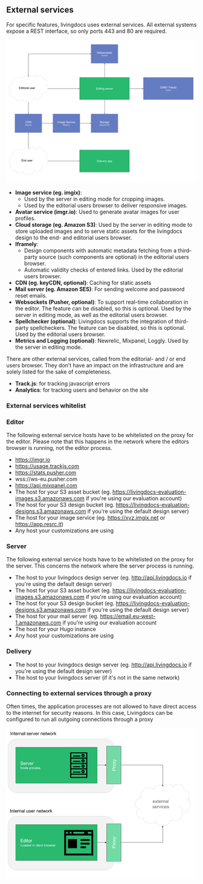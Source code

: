 ## External services
For specific features, livingdocs uses external services. All external systems expose a REST interface, so only ports 443 and 80 are required.

![API Link](./architecture-external-services.png)

- **Image service (eg. imgix)**: 
  - Used by the server in editing mode for cropping images.
  - Used by the editorial users browser to deliver responsive images.
- **Avatar service (imgr.io)**: Used to generate avatar images for user profiles.  
- **Cloud storage (eg. Amazon S3)**: Used by the server in editing mode to store uploaded images and to serve static assets for the livingdocs design to the end- and editorial users browser.
- **Iframely**:
  - Design components with automatic metadata fetching from a third-party source (such components are optional) in the editorial users browser.
  - Automatic validity checks of entered links. Used by the editorial users browser.
- **CDN (eg. keyCDN, optional)**: Caching for static assets
- **Mail server (eg. Amazon SES)**: For sending welcome and password reset emails.
- **Websockets (Pusher, optional)**: To support real-time collaboration in the editor. The feature can be disabled, so this is optional. Used by the server in editing mode, as well as the editorial users browser.
- **Spellchecker (optional)**: Livingdocs supports the integration of third-party spellcheckers. The feature can be disabled, so this is optional. Used by the editorial users browser.
- **Metrics and Logging (optional)**: Newrelic, Mixpanel, Loggly. Used by the server in editing mode.

There are other external services, called from the editorial- and / or end users browser. They don’t have an impact on the infrastructure and are solely listed for the sake of completeness. 
- **Track.js**: for tracking javascript errors
- **Analytics**: for tracking users and behavior on the site

### External services whitelist

### Editor
The following external service hosts have to be whitelisted on the proxy for the editor. Please note that this happens in the network where the editors browser is running, not the editor process.

- https://imgr.io
- https://usage.trackjs.com
- https://stats.pusher.com
- wss://ws-eu.pusher.com
- https://api.mixpanel.com
- The host for your S3 asset bucket (eg. https://livingdocs-evaluation-images.s3.amazonaws.com if you're using our evaluation account)
- The host for your S3 design bucket (eg. https://livingdocs-evaluation-designs.s3.amazonaws.com if you're using the default design server)
- The host for your image service (eg. https://xyz.imgix.net or https://app.resrc.it)
- Any host your customizations are using

### Server
The following external service hosts have to be whitelisted on the proxy for the server. This concerns the network where the server process is running.

- The host to your livingdocs design server (eg. http://api.livingdocs.io if you're using the default design server)
- The host for your S3 asset bucket (eg. https://livingdocs-evaluation-images.s3.amazonaws.com if you're using our evaluation account)
- The host for your S3 design bucket (eg. https://livingdocs-evaluation-designs.s3.amazonaws.com if you're using the default design server)
- The host for your mail server (eg. https://email.eu-west-1.amazonaws.com if you're using our evaluation account
- The host for your Hugo instance
- Any host your customizations are using

### Delivery
- The host to your livingdocs design server (eg. http://api.livingdocs.io if you're using the default design server)
- The host to your livingdocs server (if it's not in the same network)

### Connecting to external services through a proxy

Often times, the application processes are not allowed to have direct access to the internet for security reasons. In this case, Livingdocs can be configured to run all outgoing connections through a proxy    
 
![API Link](./architecture-proxy.png)
